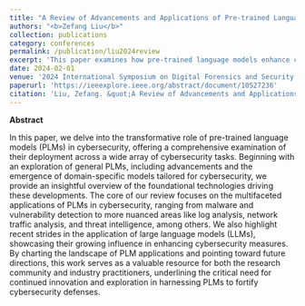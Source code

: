 ```yaml
---
title: "A Review of Advancements and Applications of Pre-trained Language Models in Cybersecurity"
authors: "<b>Zefang Liu</b>"
collection: publications
category: conferences
permalink: /publication/liu2024review
excerpt: 'This paper examines how pre-trained language models enhance cybersecurity across various tasks and calls for continued innovation in this field.'
date: 2024-02-01
venue: '2024 International Symposium on Digital Forensics and Security (ISDFS)'
paperurl: 'https://ieeexplore.ieee.org/abstract/document/10527236'
citation: 'Liu, Zefang. &quot;A Review of Advancements and Applications of Pre-trained Language Models in Cybersecurity.&quot; <i>2024 12th International Symposium on Digital Forensics and Security (ISDFS)</i>. IEEE, 2024.'
---
```


**Abstract**

In this paper, we delve into the transformative role of pre-trained language models (PLMs) in cybersecurity, offering a comprehensive examination of their deployment across a wide array of cybersecurity tasks. Beginning with an exploration of general PLMs, including advancements and the emergence of domain-specific models tailored for cybersecurity, we provide an insightful overview of the foundational technologies driving these developments. The core of our review focuses on the multifaceted applications of PLMs in cybersecurity, ranging from malware and vulnerability detection to more nuanced areas like log analysis, network traffic analysis, and threat intelligence, among others. We also highlight recent strides in the application of large language models (LLMs), showcasing their growing influence in enhancing cybersecurity measures. By charting the landscape of PLM applications and pointing toward future directions, this work serves as a valuable resource for both the research community and industry practitioners, underlining the critical need for continued innovation and exploration in harnessing PLMs to fortify cybersecurity defenses.
